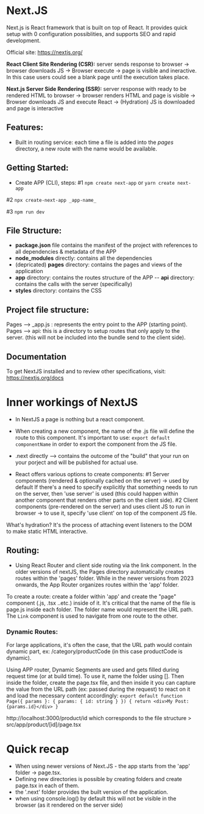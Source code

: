 # Next.JS

Next.js is React framework that is built on top of React. It provides quick setup with 0 configuration possiblities, and supports SEO and rapid development.

Official site: https://nextjs.org/

**React Client Site Rendering (CSR):**
server sends response to browser -> browser downloads JS -> Browser execute -> page is visible and ineractive. In this case users could see a blank page until the execution takes place.

**Next.js Server Side Rendering (SSR):**
server response with ready to be rendered HTML to browser -> browser renders HTML and page is visible -> Browser downloads JS and execute React -> (Hydration) JS is downloaded and page is interactive

## Features:
- Built in routing service: each time a file is added into the _pages_ directory, a new route with the name would be available.

## Getting Started:
- Create APP (CLI), steps:
#1
`npm create next-app`
or
`yarn create next-app`

#2 `npx create-next-app _app-name_`

#3 `npm run dev` 


## File Structure:
- **package.json** file contains the manifest of the project with references to all dependencies & metadata of the APP
- **node_modules** directly: contains all the dependencies
- (depricated) **pages** directory: contains the pages and views of the application 
- **app** directory: contains the routes structure of the APP 
-- **api** directory: contains the calls with the server (specifically)
- **styles** directory: contains the CSS

## Project file structure:
<!-- Below is not the latest concepts, as NextJS have a new concept of "app" which replaces pages-->
Pages --> _app.js : represents the entry point to the APP (starting point). 
Pages --> api: this is a directory to setup routes that only apply to the server. (this will not be included into the bundle send to the client side).

## Documentation
To get NextJS installed and to review other specifications, visit: https://nextjs.org/docs

# Inner workings of NextJS
- In NextJS a page is nothing but a react component.
- When creating a new component, the name of the .js file will define the route to this component.
It's important to use: 
`export default componentName`
in order to export the component from the JS file.

- .next directly --> contains the outcome of the "build" that your run on your porject and will be published for actual use.

- React offers various options to create components:
#1 Server components (rendered & optionally cached on the server) -> used by default
If there's a need to specify explicitly that something needs to run on the server, then 'use server' is used (this could happen within another component that renders other parts on the client side).
#2 Client components (pre-rendered on the server) and uses client JS to run in browser -> to use it, specify 'use client' on top of the component JS file.

What's hydration? It's the process of attaching event listeners to the DOM to make static HTML interactive.

## Routing:
- Using React Router and client side routing via the link component.
In the older versions of nextJS, the Pages directory automatically creates routes within the 'pages' folder. While in the newer versions from 2023 onwards, the App Router organizes routes within the 'app' folder.

To create a route: create a folder within 'app' and create the "page" component (.js, .tsx ..etc.) inside of it. It's critical that the name of the file is page.js inside each folder.
The folder name would represent the URL path.
The `Link` component is used to navigate from one route to the other.

### Dynamic Routes:
For large applications, it's often the case, that the URL path would contain dynamic part, ex: /category/productCode (in this case productCode is dynamic).

Using APP router, Dynamic Segments are used and gets filled during request time (or at build time).
To use it, name the folder using [].
Then inside the folder, create the page.tsx file, and then inside it you can capture the value from the URL path (ex: passed during the request) to react on it and load the necessary content accordingly:
`
export default function Page({ params }: { params: { id: string } }) {
  return <div>My Post: {params.id}</div>
}
`

http://localhost:3000/product/id which corresponds to the file structure > src/app/product/[id]/page.tsx


# Quick recap
- When using newer versions of Next.JS - the app starts from the 'app' folder -> page.tsx.
- Defining new directories is possible by creating folders and create page.tsx in each of them.
- the '.next' folder provides the built version of the application.
- when using console.log() by default this will not be visible in the browser (as it rendered on the server side)